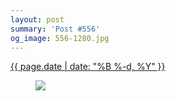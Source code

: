 ```yaml
---
layout: post
summary: 'Post #556'
og_image: 556-1280.jpg
---
```


<p>
 <time>
  <a href="/556">
   {{ page.date | date: "%B %-d, %Y" }}
  </a>
 </time>
 <a href="/556">
  <figure data-taken="9/24/2016">
   <img sizes="(min-width: 700px) 50vw, calc(100vw - 2rem)" src="{{ site.assets_url }}/556-640.jpg" srcset="{{ site.assets_url }}/556-320.jpg 320w, {{ site.assets_url }}/556-640.jpg 640w, {{ site.assets_url }}/556-960.jpg 960w, {{ site.assets_url }}/556-1280.jpg 1280w"/>
  </figure>
 </a>
</p>
